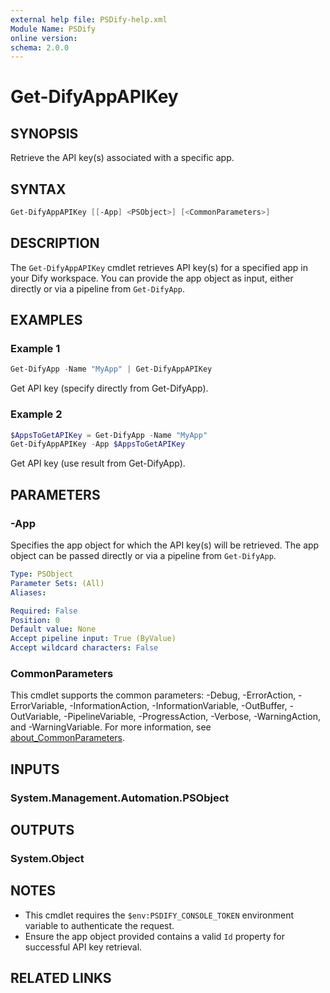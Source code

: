 ```yaml
---
external help file: PSDify-help.xml
Module Name: PSDify
online version:
schema: 2.0.0
---
```


# Get-DifyAppAPIKey

## SYNOPSIS

Retrieve the API key(s) associated with a specific app.

## SYNTAX

```powershell
Get-DifyAppAPIKey [[-App] <PSObject>] [<CommonParameters>]
```

## DESCRIPTION

The `Get-DifyAppAPIKey` cmdlet retrieves API key(s) for a specified app in your Dify workspace. You can provide the app object as input, either directly or via a pipeline from `Get-DifyApp`.

## EXAMPLES

### Example 1

```powershell
Get-DifyApp -Name "MyApp" | Get-DifyAppAPIKey
```

Get API key (specify directly from Get-DifyApp).

### Example 2

```powershell
$AppsToGetAPIKey = Get-DifyApp -Name "MyApp"
Get-DifyAppAPIKey -App $AppsToGetAPIKey
```

Get API key (use result from Get-DifyApp).

## PARAMETERS

### -App

Specifies the app object for which the API key(s) will be retrieved. The app object can be passed directly or via a pipeline from `Get-DifyApp`.

```yaml
Type: PSObject
Parameter Sets: (All)
Aliases:

Required: False
Position: 0
Default value: None
Accept pipeline input: True (ByValue)
Accept wildcard characters: False
```

### CommonParameters

This cmdlet supports the common parameters: -Debug, -ErrorAction, -ErrorVariable, -InformationAction, -InformationVariable, -OutBuffer, -OutVariable, -PipelineVariable, -ProgressAction, -Verbose, -WarningAction, and -WarningVariable. For more information, see [about_CommonParameters](http://go.microsoft.com/fwlink/?LinkID=113216).

## INPUTS

### System.Management.Automation.PSObject

## OUTPUTS

### System.Object

## NOTES

- This cmdlet requires the `$env:PSDIFY_CONSOLE_TOKEN` environment variable to authenticate the request.
- Ensure the app object provided contains a valid `Id` property for successful API key retrieval.

## RELATED LINKS
